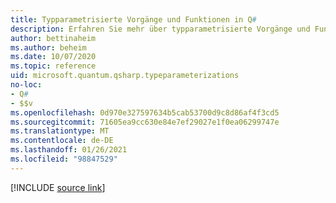 ```yaml
---
title: Typparametrisierte Vorgänge und Funktionen in Q#
description: Erfahren Sie mehr über typparametrisierte Vorgänge und Funktionen in der Q# Programmiersprache.
author: bettinaheim
ms.author: beheim
ms.date: 10/07/2020
ms.topic: reference
uid: microsoft.quantum.qsharp.typeparameterizations
no-loc:
- Q#
- $$v
ms.openlocfilehash: 0d970e327597634b5cab53700d9c8d86af4f3cd5
ms.sourcegitcommit: 71605ea9cc630e84e7ef29027e1f0ea06299747e
ms.translationtype: MT
ms.contentlocale: de-DE
ms.lasthandoff: 01/26/2021
ms.locfileid: "98847529"
---
```

<!---
# Type parameterization in Q#
-->

[!INCLUDE [source link](~/includes/qsharp-language/Specifications/Language/4_TypeSystem/TypeParameterizations.md)]

